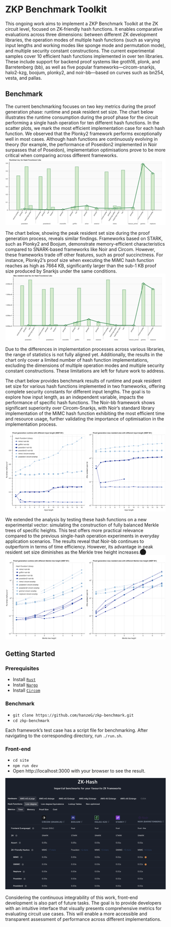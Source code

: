 # ZKP Benchmark Toolkit
This ongoing work aims to implement a ZKP Benchmark Toolkit at the ZK circuit level, focused on ZK-friendly hash functions. It enables comparative evaluations across three dimensions: between different ZK development libraries, the operation modes of multiple hash functions (such as varying input lengths and working modes like sponge mode and permutation mode), and multiple security constant constructions. The current experimental samples cover 10 efficient hash functions implemented in over ten libraries. These include support for backend proof systems like groth16, plonk, and Barretenberg (bb), as well as five popular frameworks—circom-snarkjs, halo2-kzg, boojum, plonky2, and noir-bb—based on curves such as bn254, vesta, and pallas.

## Benchmark
The current benchmarking focuses on two key metrics during the proof generation phase: runtime and peak resident set size. The chart below illustrates the runtime consumption during the proof phase for the circuit performing a single hash operation for ten different hash functions. In the scatter plots, we mark the most efficient implementation case for each hash function. We observed that the Plonky2 framework performs exceptionally well in most cases. Although hash functions are continuously evolving in theory (for example, the performance of Poseidon2 implemented in Noir surpasses that of Poseidon), implementation optimisations prove to be more critical when comparing across different frameworks.
![runtime](figures/runtime.png)

The chart below, showing the peak resident set size during the proof generation process, reveals similar findings. Frameworks based on STARK, such as Plonky2 and Boojum, demonstrate memory-efficient characteristics compared to SNARK-based frameworks like Noir and Circom. However, these frameworks trade off other features, such as proof succinctness. For instance, Plonky2’s proof size when executing the MiMC hash function reaches as high as 7664 KB, significantly larger than the sub-1 KB proof size produced by Snarkjs under the same conditions.
![ram](figures/ram.png)

Due to the differences in implementation processes across various libraries, the range of statistics is not fully aligned yet. Additionally, the results in the chart only cover a limited number of hash function implementations, excluding the dimensions of multiple operation modes and multiple security constant constructions. These limitations are left for future work to address.

The chart below provides benchmark results of runtime and peak resident set size for various hash functions implemented in two frameworks, offering complete security constants for different input lengths. The goal is to explore how input length, as an independent variable, impacts the performance of specific hash functions. The Noir-bb framework shows significant superiority over Circom-Snarkjs, with Noir’s standard library implementation of the MiMC hash function exhibiting the most efficient time and resource usage, further validating the importance of optimisation in the implementation process.
![input_length_runtime_ram](figures/input_length_runtime_ram.png)

We extended the analysis by testing these hash functions on a new experimental vector: simulating the construction of fully balanced Merkle trees of specific heights. This test offers more practical relevance compared to the previous single-hash operation experiments in everyday application scenarios. The results reveal that Noir-bb continues to outperform in terms of time efficiency. However, its advantage in peak resident set size diminishes as the Merkle tree height increases.​⬤
![merkle_tree_runtime_ram](figures/merkle_tree_runtime_ram.png)

## Getting Started

### Prerequisites

- Install [`Rust`](https://www.rust-lang.org/tools/install)
- Install [`Nargo`](https://noir-lang.org/docs/getting_started/installation/)
- Install [`Circom`](https://github.com/iden3/circom)

### Benchmark

- `git clone https://github.com/hanzeG/zkp-benchmark.git`
- `cd zkp-benchmark`

Each framework’s test case has a script file for benchmarking. After navigating to the corresponding directory, run `./run.sh`.

### Front-end

- `cd site`
- `npm run dev`
- Open http://localhost:3000 with your browser to see the result.

![demo](figures/demo.jpg)

Considering the continuous integrability of this work, front-end development is also part of future tasks. The goal is to provide developers with an intuitive interface that visually presents comprehensive metrics for evaluating circuit use cases. This will enable a more accessible and transparent assessment of performance across different implementations.